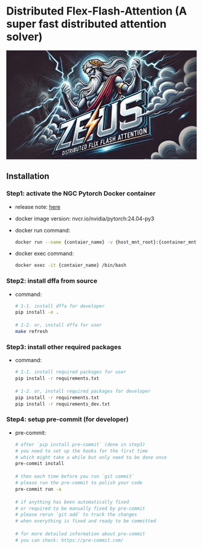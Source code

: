 # Distributed Flex-Flash-Attention (A super fast distributed attention solver)

<div align="center">
  <img src="./assets/dffa_logo.png" alt="Logo" width="1000">
</div>


## Installation

### Step1: activate the NGC Pytorch Docker container

* release note: [here](https://docs.nvidia.com/deeplearning/frameworks/pytorch-release-notes/rel-24-04.html#rel-24-04)
* docker image version: nvcr.io/nvidia/pytorch:24.04-py3
* docker run command:

    ```bash
    docker run --name {contaier_name} -v {host_mnt_root}:{container_mnt_root} -it -d --privileged --gpus all --network host --ipc host --ulimit memlock=-1 --ulimit stack=67108864 nvcr.io/nvidia/pytorch:24.04-py3 /bin/bash
    ```

* docker exec command:

    ```bash
    docker exec -it {contaier_name} /bin/bash
    ```


### Step2: install dffa from source

* command:

    ```bash
    # 1-1. install dffa for developer
    pip install -e .

    # 1-2. or, install dffa for user
    make refresh
    ```

### Step3: install other required packages

* command:

    ```bash
    # 1-1. install required packages for user
    pip install -r requirements.txt

    # 1-2. or, install required packages for developer
    pip install -r requirements.txt
    pip install -r requirements_dev.txt
    ```

### Step4: setup pre-commit (for developer)

* pre-commit:
    ```bash
    # after `pip install pre-commit` (done in step3)
    # you need to set up the hooks for the first time
    # which might take a while but only need to be done once
    pre-commit install

    # then each time before you run `git commit`
    # please run the pre-commit to polish your code
    pre-commit run -a

    # if anything has been automatically fixed
    # or required to be manually fixed by pre-commit
    # please rerun `git add` to track the changes
    # when everything is fixed and ready to be committed

    # for more detailed information about pre-commit
    # you can check: https://pre-commit.com/
    ```
